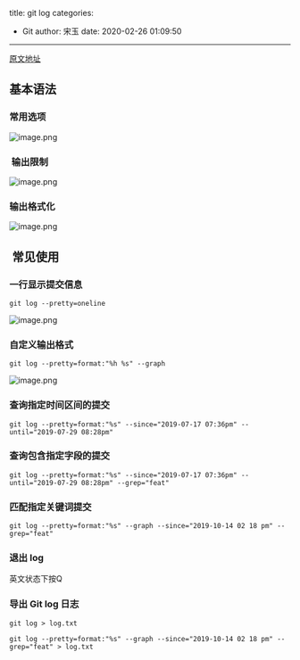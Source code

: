 title: git log
categories:
 - Git
author: 宋玉
date: 2020-02-26 01:09:50
---
[原文地址](https://git-scm.com/book/zh/v2/Git-%E5%9F%BA%E7%A1%80-%E6%9F%A5%E7%9C%8B%E6%8F%90%E4%BA%A4%E5%8E%86%E5%8F%B2)

<a name="6NVIP"></a>
## 基本语法

<a name="vVOsX"></a>
### 常用选项

![image.png](https://cdn.nlark.com/yuque/0/2019/png/394169/1570602858876-5a880212-daf3-491c-8a44-83cb794b2f50.png#align=left&display=inline&height=489&name=image.png&originHeight=489&originWidth=681&size=74271&status=done&style=none&width=681)

<a name="1bfOH"></a>
###  输出限制

![image.png](https://cdn.nlark.com/yuque/0/2019/png/394169/1570602960576-3612038a-c846-4805-9918-3c93ba23882d.png#align=left&display=inline&height=388&name=image.png&originHeight=388&originWidth=430&size=43749&status=done&style=none&width=430)

<a name="RR1MX"></a>
### 输出格式化

![image.png](https://cdn.nlark.com/yuque/0/2019/png/394169/1570602736343-450b2672-7710-4478-b6f5-4354df613f93.png#align=left&display=inline&height=731&name=image.png&originHeight=731&originWidth=377&size=72953&status=done&style=none&width=377)


<a name="pdYcc"></a>
##  常见使用

<a name="sG92w"></a>
### 一行显示提交信息

```git
git log --pretty=oneline
```

![image.png](https://cdn.nlark.com/yuque/0/2019/png/394169/1570602482886-1b170f54-906f-4255-827c-de12dca8af56.png#align=left&display=inline&height=529&name=image.png&originHeight=529&originWidth=844&size=194335&status=done&style=none&width=844)

<a name="qWagJ"></a>
### 自定义输出格式

```git
git log --pretty=format:"%h %s" --graph
```

![image.png](https://cdn.nlark.com/yuque/0/2019/png/394169/1570602765590-5125af8a-45aa-461d-9abc-caeb8d0d216e.png#align=left&display=inline&height=529&name=image.png&originHeight=529&originWidth=511&size=96279&status=done&style=none&width=511)

<a name="YCitT"></a>
### 查询指定时间区间的提交

```git
git log --pretty=format:"%s" --since="2019-07-17 07:36pm" --until="2019-07-29 08:28pm"
```

<a name="90hBb"></a>
### 查询包含指定字段的提交

```git
git log --pretty=format:"%s" --since="2019-07-17 07:36pm" --until="2019-07-29 08:28pm" --grep="feat"
```

<a name="wqCB5"></a>
### 匹配指定关键词提交

```git
git log --pretty=format:"%s" --graph --since="2019-10-14 02 18 pm" --grep="feat"
```

<a name="xGOFR"></a>
### 退出 log

英文状态下按Q

<a name="ZIs3p"></a>
### 导出 Git log 日志

```git
git log > log.txt
```

```git
git log --pretty=format:"%s" --graph --since="2019-10-14 02 18 pm" --grep="feat" > log.txt
```

